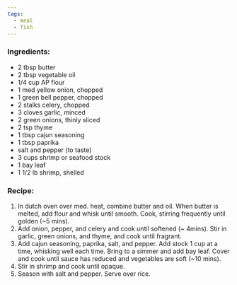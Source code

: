 ```yaml
---
tags:
  - meal
  - fish
---
```

### Ingredients:
- 2 tbsp butter
- 2 tbsp vegetable oil
- 1/4 cup AP flour
- 1 med yellow onion, chopped
- 1 green bell pepper, chopped
- 2 stalks celery, chopped
- 3 cloves garlic, minced
- 2 green onions, thinly sliced
- 2 tsp thyme
- 1 tbsp cajun seasoning
- 1 tbsp paprika
- salt and pepper (to taste)
- 3 cups shrimp or seafood stock
- 1 bay leaf
- 1 1/2 lb shrimp, shelled

### Recipe:
1. In dutch oven over med. heat, combine butter and oil. When butter is melted, add flour and whisk until smooth. Cook, stirring frequently until golden (~5 mins). 
2. Add onion, pepper, and celery and cook until softened (~ 4mins). Stir in garlic, green onions, and thyme, and cook until fragrant. 
3. Add cajun seasoning, paprika, salt, and pepper. Add stock 1 cup at a time, whisking well each time. Bring to a simmer and add bay leaf. Cover and cook until sauce has reduced and vegetables are soft (~10 mins). 
4. Stir in shrimp and cook until opaque. 
5. Season with salt and pepper. Serve over rice. 